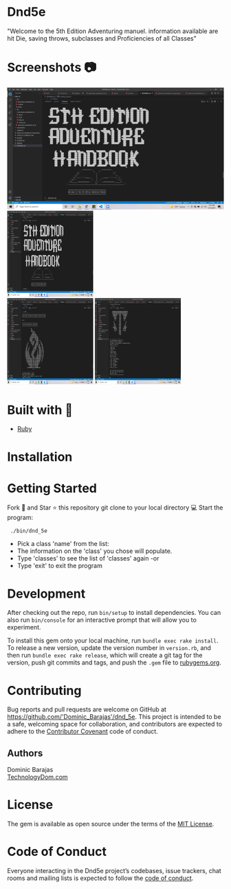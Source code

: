# Dnd5e

"Welcome to the 5th Edition Adventuring manuel. information available are hit Die, saving throws, subclasses and Proficiencies of all Classes"

# Screenshots 📷
<!-- PROJECT LOGO -->
![screenshot1](/screenshots/Screenshot1.png)
    <img src="screenshots\Screenshot1.png" alt="Screenshots1" width="200" height="200">    
    <img src="screenshots\Screenshot2.png" alt="Screenshots2" width="200" height="200">
    <img src="screenshots\Screenshot3.png" alt="Screenshots3" width="200" height="200">
# Built with 🔧

* [Ruby](https://www.ruby-lang.org/en/)

# Installation


# Getting Started

Fork 🍴 and Star ⭐️ this repository
git clone to your local directory 💻
Start the program:
```
 ./bin/dnd_5e
 ```
* Pick a class 'name' from the list:
* The information on the 'class' you chose will populate.
* Type 'classes' to see the list of 'classes' again 
-or
* Type 'exit' to exit the program

# Development

After checking out the repo, run `bin/setup` to install dependencies. You can also run `bin/console` for an interactive prompt that will allow you to experiment.

To install this gem onto your local machine, run `bundle exec rake install`. To release a new version, update the version number in `version.rb`, and then run `bundle exec rake release`, which will create a git tag for the version, push git commits and tags, and push the `.gem` file to [rubygems.org](https://rubygems.org).

# Contributing

Bug reports and pull requests are welcome on GitHub at https://github.com/'Dominic_Barajas'/dnd_5e. This project is intended to be a safe, welcoming space for collaboration, and contributors are expected to adhere to the [Contributor Covenant](http://contributor-covenant.org) code of conduct.

## Authors

Dominic Barajas  
[TechnologyDom.com](https://technologydom.gatsbyjs.io/)

# License

The gem is available as open source under the terms of the [MIT License](https://opensource.org/licenses/MIT).

# Code of Conduct

Everyone interacting in the Dnd5e project’s codebases, issue trackers, chat rooms and mailing lists is expected to follow the [code of conduct](https://github.com/'Dominic_Barajas'/dnd_5e/blob/master/CODE_OF_CONDUCT.md).

